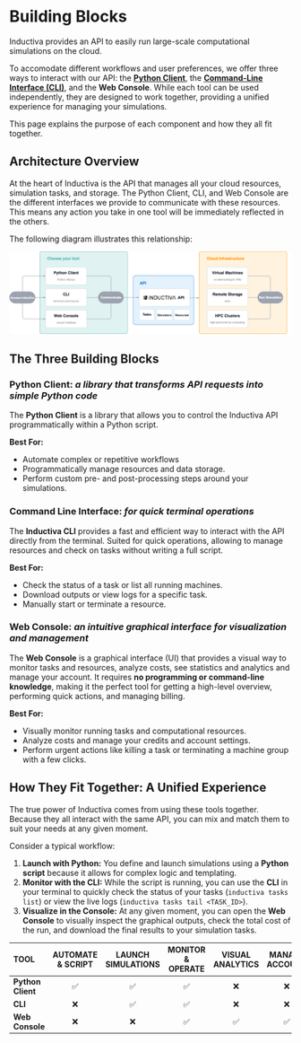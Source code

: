 # Building Blocks

Inductiva provides an API to easily run large-scale computational simulations on the cloud.

To accomodate different workflows and user preferences, we offer three ways to interact with our API: the **[Python Client](../../api-functions/api/index.md)**, the **[Command-Line Interface (CLI)](../../api-functions/cli/overview.md)**, and the **Web Console**. While each tool can be used independently, they are designed to work together, providing a unified experience for managing your simulations.

This page explains the purpose of each component and how they all fit together.

## Architecture Overview

At the heart of Inductiva is the API that manages all your cloud resources, simulation tasks, and storage. The Python Client, CLI, and Web Console are the different interfaces we provide to communicate with these resources. This means any action you take in one tool will be immediately reflected in the others.

The following diagram illustrates this relationship:

![Building Blocks](../_static/building_blocks.png)

## The Three Building Blocks

### Python Client: _a library that transforms API requests into simple Python code_

The **Python Client** is a library that allows you to control the Inductiva API programmatically within a Python script.

**Best For:**
- Automate complex or repetitive workflows 
- Programmatically manage resources and data storage.
- Perform custom pre- and post-processing steps around your simulations.

### Command Line Interface: _for quick terminal operations_

The **Inductiva CLI** provides a fast and efficient way to interact with the API directly from the terminal. Suited for quick operations, allowing to manage resources and check on tasks without writing a full script.

**Best For:**
- Check the status of a task or list all running machines.
- Download outputs or view logs for a specific task.
- Manually start or terminate a resource.


### Web Console: _an intuitive graphical interface for visualization and management_

The **Web Console** is a graphical interface (UI) that provides a visual way to monitor tasks and resources, analyze costs, see statistics and analytics and manage your account. It requires **no programming or command-line knowledge**, making it the perfect tool for getting a high-level overview, performing quick actions, and managing billing.

**Best For:**
- Visually monitor running tasks and computational resources.
- Analyze costs and manage your credits and account settings.
- Perform urgent actions like killing a task or terminating a machine group with a few clicks.

## How They Fit Together: A Unified Experience

The true power of Inductiva comes from using these tools together. Because they all interact with the same API, you can mix and match them to suit your needs at any given moment.

Consider a typical workflow:

1.  **Launch with Python:** You define and launch simulations using a **Python script** because it allows for complex logic and templating.
2.  **Monitor with the CLI:** While the script is running, you can use the **CLI** in your terminal to quickly check the status of your tasks (`inductiva tasks list`) or view the live logs (`inductiva tasks tail <TASK_ID>`).
3.  **Visualize in the Console:** At any given moment, you can open the **Web Console** to visually inspect the graphical outputs, check the total cost of the run, and download the final results to your simulation tasks.


| TOOL | AUTOMATE & SCRIPT | LAUNCH SIMULATIONS | MONITOR & OPERATE | VISUAL ANALYTICS | MANAGE ACCOUNT |
| :--- | :---: | :---: | :---: | :---: | :---: |
| **Python Client** | ✅ | ✅ | ✅ | ❌ | ❌ |
| **CLI** | ❌ | ✅ | ✅ | ❌ | ❌ |
| **Web Console** | ❌ | ❌ | ✅ | ✅ | ✅ |